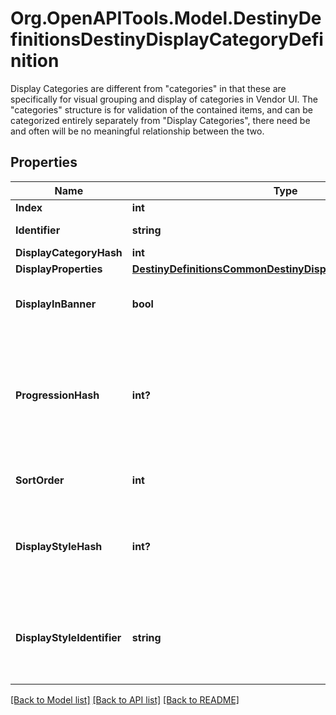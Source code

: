 # Org.OpenAPITools.Model.DestinyDefinitionsDestinyDisplayCategoryDefinition
Display Categories are different from \"categories\" in that these are specifically for visual grouping and display of categories in Vendor UI. The \"categories\" structure is for validation of the contained items, and can be categorized entirely separately from \"Display Categories\", there need be and often will be no meaningful relationship between the two.

## Properties

Name | Type | Description | Notes
------------ | ------------- | ------------- | -------------
**Index** | **int** |  | [optional] 
**Identifier** | **string** | A string identifier for the display category. | [optional] 
**DisplayCategoryHash** | **int** |  | [optional] 
**DisplayProperties** | [**DestinyDefinitionsCommonDestinyDisplayPropertiesDefinition**](DestinyDefinitionsCommonDestinyDisplayPropertiesDefinition.md) |  | [optional] 
**DisplayInBanner** | **bool** | If true, this category should be displayed in the \&quot;Banner\&quot; section of the vendor&#39;s UI. | [optional] 
**ProgressionHash** | **int?** | If it exists, this is the hash identifier of a DestinyProgressionDefinition that represents the progression to show on this display category.  Specific categories can now have thier own distinct progression, apparently. So that&#39;s cool. | [optional] 
**SortOrder** | **int** | If this category sorts items in a nonstandard way, this will be the way we sort. | [optional] 
**DisplayStyleHash** | **int?** | An indicator of how the category will be displayed in the UI. It&#39;s up to you to do something cool or interesting in response to this, or just to treat it as a normal category. | [optional] 
**DisplayStyleIdentifier** | **string** | An indicator of how the category will be displayed in the UI. It&#39;s up to you to do something cool or interesting in response to this, or just to treat it as a normal category. | [optional] 

[[Back to Model list]](../README.md#documentation-for-models) [[Back to API list]](../README.md#documentation-for-api-endpoints) [[Back to README]](../README.md)

